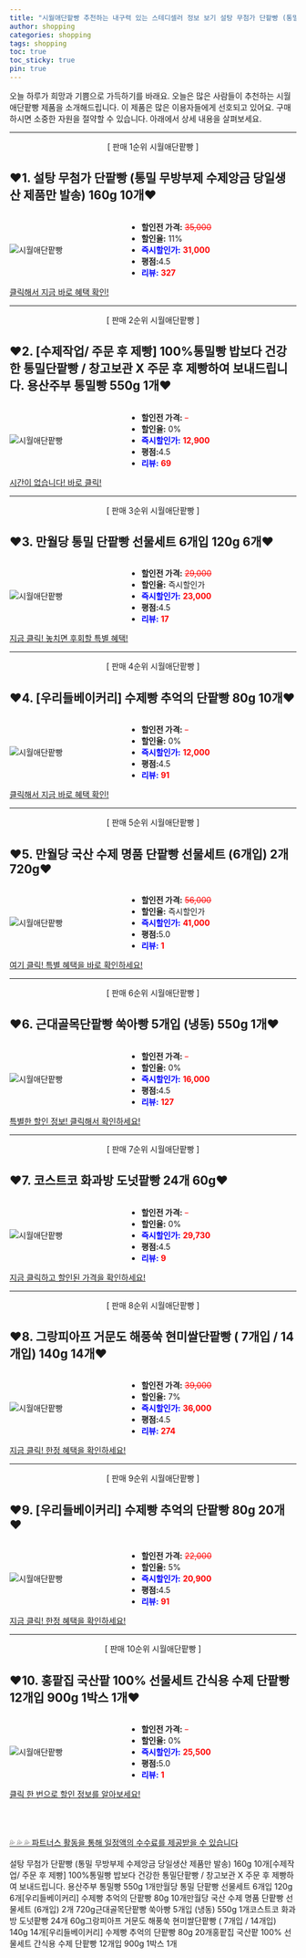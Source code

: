 ```yaml
---
title: "시월애단팥빵 추천하는 내구력 있는 스테디셀러 정보 보기 설탕 무첨가 단팥빵 (통밀 무방부제"
author: shopping
categories: shopping
tags: shopping
toc: true
toc_sticky: true
pin: true
---
```

오늘 하루가 희망과 기쁨으로 가득하기를 바래요. 오늘은 많은 사람들이 추천하는 시월애단팥빵 제품을 소개해드립니다. 이 제품은 많은 이용자들에게 선호되고 있어요. 구매하시면 소중한 자원을 절약할 수 있습니다. 아래에서 상세 내용을 살펴보세요.

---
<p class="toplist" style="margin: 0 auto; display: block; width: fit-content;">[ 판매 1순위 시월애단팥빵 ]</p>

<h2><strong>❤️1. 설탕 무첨가 단팥빵 (통밀 무방부제 수제앙금 당일생산 제품만 발송) 160g 10개❤️</strong></h2>

<div style="display: flex; align-items: center;">
    <div style="flex: 0.4;">
        <img src="https://thumbnail10.coupangcdn.com/thumbnails/remote/230x230ex/image/vendor_inventory/52bb/ca4986ad0d73a7a547e253b9e3d5cbae5644c20cfe2207e9c260e1889e1c.jpg" alt="시월애단팥빵" style="max-width: 100%;">
    </div>
    <div style="flex: 0.6; margin-left: 10px;">
        <ul>
            <li><strong>할인전 가격:</strong> <del style="color: red;">35,000</del></li>
            <li><strong>할인율:</strong> 11%</li>
            <li><span style='color:blue'><strong>즉시할인가:</strong></span> <span style='color:red'><strong>31,000</strong></span></li>
            <li><strong>평점:</strong>4.5</li>
            <li><span style='color:blue'><strong>리뷰:</strong></span> <span style='color:red'><strong>327</strong></span></li>
        </ul>
    </div>
</div>
<div class="center">
    <a href="https://selin100587.github.io?lptag=AF9450613&subid=githubio&pageKey=7506497629&traceid=V0-153&itemId=19660097309&vendorItemId=80678055992" class="myButton">
        클릭해서 지금 바로 혜택 확인!
    </a>
</div>


---
<p class="toplist" style="margin: 0 auto; display: block; width: fit-content;">[ 판매 2순위 시월애단팥빵 ]</p>

<h2><strong>❤️2. [수제작업/ 주문 후 제빵] 100%통밀빵 밥보다 건강한 통밀단팥빵 / 창고보관 X 주문 후 제빵하여 보내드립니다. 용산주부 통밀빵 550g 1개❤️</strong></h2>

<div style="display: flex; align-items: center;">
    <div style="flex: 0.4;">
        <img src="https://thumbnail9.coupangcdn.com/thumbnails/remote/230x230ex/image/vendor_inventory/8ffa/f8f32ce1871d5c92111f23089aac7a93d4f0bbc16692b094d8f292216a97.jpg" alt="시월애단팥빵" style="max-width: 100%;">
    </div>
    <div style="flex: 0.6; margin-left: 10px;">
        <ul>
            <li><strong>할인전 가격:</strong> <del style="color: red;">-</del></li>
            <li><strong>할인율:</strong> 0%</li>
            <li><span style='color:blue'><strong>즉시할인가:</strong></span> <span style='color:red'><strong>12,900</strong></span></li>
            <li><strong>평점:</strong>4.5</li>
            <li><span style='color:blue'><strong>리뷰:</strong></span> <span style='color:red'><strong>69</strong></span></li>
        </ul>
    </div>
</div>
<div class="center">
    <a href="https://selin100587.github.io?lptag=AF9450613&subid=githubio&pageKey=7469456140&traceid=V0-153&itemId=19487416025&vendorItemId=86596923585" class="myButton">
        시간이 없습니다! 바로 클릭!
    </a>
</div>


---
<p class="toplist" style="margin: 0 auto; display: block; width: fit-content;">[ 판매 3순위 시월애단팥빵 ]</p>

<h2><strong>❤️3. 만월당 통밀 단팥빵 선물세트 6개입 120g 6개❤️</strong></h2>

<div style="display: flex; align-items: center;">
    <div style="flex: 0.4;">
        <img src="https://thumbnail6.coupangcdn.com/thumbnails/remote/230x230ex/image/vendor_inventory/d721/e071f415d9167e0be66686b4c34d577df8a4220ada9404130c19f01d71d9.png" alt="시월애단팥빵" style="max-width: 100%;">
    </div>
    <div style="flex: 0.6; margin-left: 10px;">
        <ul>
            <li><strong>할인전 가격:</strong> <del style="color: red;">29,000</del></li>
            <li><strong>할인율:</strong> 즉시할인가</li>
            <li><span style='color:blue'><strong>즉시할인가:</strong></span> <span style='color:red'><strong>23,000</strong></span></li>
            <li><strong>평점:</strong>4.5</li>
            <li><span style='color:blue'><strong>리뷰:</strong></span> <span style='color:red'><strong>17</strong></span></li>
        </ul>
    </div>
</div>
<div class="center">
    <a href="https://selin100587.github.io?lptag=AF9450613&subid=githubio&pageKey=7794133953&traceid=V0-153&itemId=21093305886&vendorItemId=88092097006" class="myButton">
        지금 클릭! 놓치면 후회할 특별 혜택!
    </a>
</div>


---
<p class="toplist" style="margin: 0 auto; display: block; width: fit-content;">[ 판매 4순위 시월애단팥빵 ]</p>

<h2><strong>❤️4. [우리들베이커리] 수제빵 추억의 단팥빵 80g 10개❤️</strong></h2>

<div style="display: flex; align-items: center;">
    <div style="flex: 0.4;">
        <img src="https://thumbnail10.coupangcdn.com/thumbnails/remote/230x230ex/image/vendor_inventory/25d9/186bdd21b4a81ae71a856c41dd80373ac609739a231c57b09153b3c3e2b0.jpg" alt="시월애단팥빵" style="max-width: 100%;">
    </div>
    <div style="flex: 0.6; margin-left: 10px;">
        <ul>
            <li><strong>할인전 가격:</strong> <del style="color: red;">-</del></li>
            <li><strong>할인율:</strong> 0%</li>
            <li><span style='color:blue'><strong>즉시할인가:</strong></span> <span style='color:red'><strong>12,000</strong></span></li>
            <li><strong>평점:</strong>4.5</li>
            <li><span style='color:blue'><strong>리뷰:</strong></span> <span style='color:red'><strong>91</strong></span></li>
        </ul>
    </div>
</div>
<div class="center">
    <a href="https://selin100587.github.io?lptag=AF9450613&subid=githubio&pageKey=6382323576&traceid=V0-153&itemId=13566189148&vendorItemId=80819664239" class="myButton">
        클릭해서 지금 바로 혜택 확인!
    </a>
</div>


---
<p class="toplist" style="margin: 0 auto; display: block; width: fit-content;">[ 판매 5순위 시월애단팥빵 ]</p>

<h2><strong>❤️5. 만월당 국산 수제 명품 단팥빵 선물세트 (6개입) 2개 720g❤️</strong></h2>

<div style="display: flex; align-items: center;">
    <div style="flex: 0.4;">
        <img src="https://thumbnail9.coupangcdn.com/thumbnails/remote/230x230ex/image/vendor_inventory/0537/03c8c96eeb3215580f8250c1f722c4f2b6028c0724d0d896c8253c5fc77f.png" alt="시월애단팥빵" style="max-width: 100%;">
    </div>
    <div style="flex: 0.6; margin-left: 10px;">
        <ul>
            <li><strong>할인전 가격:</strong> <del style="color: red;">56,000</del></li>
            <li><strong>할인율:</strong> 즉시할인가</li>
            <li><span style='color:blue'><strong>즉시할인가:</strong></span> <span style='color:red'><strong>41,000</strong></span></li>
            <li><strong>평점:</strong>5.0</li>
            <li><span style='color:blue'><strong>리뷰:</strong></span> <span style='color:red'><strong>1</strong></span></li>
        </ul>
    </div>
</div>
<div class="center">
    <a href="https://selin100587.github.io?lptag=AF9450613&subid=githubio&pageKey=7893757038&traceid=V0-153&itemId=21617062797&vendorItemId=88668181479" class="myButton">
        여기 클릭! 특별 혜택을 바로 확인하세요!
    </a>
</div>


---
<p class="toplist" style="margin: 0 auto; display: block; width: fit-content;">[ 판매 6순위 시월애단팥빵 ]</p>

<h2><strong>❤️6. 근대골목단팥빵 쑥아빵 5개입 (냉동) 550g 1개❤️</strong></h2>

<div style="display: flex; align-items: center;">
    <div style="flex: 0.4;">
        <img src="https://thumbnail7.coupangcdn.com/thumbnails/remote/230x230ex/image/retail/images/2021/12/03/18/0/80aec301-56e0-4d45-ad2b-9179167e3497.jpg" alt="시월애단팥빵" style="max-width: 100%;">
    </div>
    <div style="flex: 0.6; margin-left: 10px;">
        <ul>
            <li><strong>할인전 가격:</strong> <del style="color: red;">-</del></li>
            <li><strong>할인율:</strong> 0%</li>
            <li><span style='color:blue'><strong>즉시할인가:</strong></span> <span style='color:red'><strong>16,000</strong></span></li>
            <li><strong>평점:</strong>4.5</li>
            <li><span style='color:blue'><strong>리뷰:</strong></span> <span style='color:red'><strong>127</strong></span></li>
        </ul>
    </div>
</div>
<div class="center">
    <a href="https://selin100587.github.io?lptag=AF9450613&subid=githubio&pageKey=6237538054&traceid=V0-153&itemId=12570730949&vendorItemId=79838898871" class="myButton">
        특별한 할인 정보! 클릭해서 확인하세요!
    </a>
</div>


---
<p class="toplist" style="margin: 0 auto; display: block; width: fit-content;">[ 판매 7순위 시월애단팥빵 ]</p>

<h2><strong>❤️7. 코스트코 화과방 도넛팥빵 24개 60g❤️</strong></h2>

<div style="display: flex; align-items: center;">
    <div style="flex: 0.4;">
        <img src="https://thumbnail8.coupangcdn.com/thumbnails/remote/230x230ex/image/vendor_inventory/b2bc/d7a57260d26fde0be5958c7e13735543a51578158b4745850af4a4d67bb4.jpg" alt="시월애단팥빵" style="max-width: 100%;">
    </div>
    <div style="flex: 0.6; margin-left: 10px;">
        <ul>
            <li><strong>할인전 가격:</strong> <del style="color: red;">-</del></li>
            <li><strong>할인율:</strong> 0%</li>
            <li><span style='color:blue'><strong>즉시할인가:</strong></span> <span style='color:red'><strong>29,730</strong></span></li>
            <li><strong>평점:</strong>4.5</li>
            <li><span style='color:blue'><strong>리뷰:</strong></span> <span style='color:red'><strong>9</strong></span></li>
        </ul>
    </div>
</div>
<div class="center">
    <a href="https://selin100587.github.io?lptag=AF9450613&subid=githubio&pageKey=7924129404&traceid=V0-153&itemId=21636950056&vendorItemId=89137625273" class="myButton">
        지금 클릭하고 할인된 가격을 확인하세요!
    </a>
</div>


---
<p class="toplist" style="margin: 0 auto; display: block; width: fit-content;">[ 판매 8순위 시월애단팥빵 ]</p>

<h2><strong>❤️8. 그랑피아프 거문도 해풍쑥 현미쌀단팥빵 ( 7개입 / 14개입) 140g 14개❤️</strong></h2>

<div style="display: flex; align-items: center;">
    <div style="flex: 0.4;">
        <img src="https://thumbnail7.coupangcdn.com/thumbnails/remote/230x230ex/image/vendor_inventory/ee24/8d2a3e0f59eedd89b1679b9abaf250639186a582ce3a7edf914fdf77213c.jpg" alt="시월애단팥빵" style="max-width: 100%;">
    </div>
    <div style="flex: 0.6; margin-left: 10px;">
        <ul>
            <li><strong>할인전 가격:</strong> <del style="color: red;">39,000</del></li>
            <li><strong>할인율:</strong> 7%</li>
            <li><span style='color:blue'><strong>즉시할인가:</strong></span> <span style='color:red'><strong>36,000</strong></span></li>
            <li><strong>평점:</strong>4.5</li>
            <li><span style='color:blue'><strong>리뷰:</strong></span> <span style='color:red'><strong>274</strong></span></li>
        </ul>
    </div>
</div>
<div class="center">
    <a href="https://selin100587.github.io?lptag=AF9450613&subid=githubio&pageKey=4610771761&traceid=V0-153&itemId=5699026060&vendorItemId=72997306115" class="myButton">
        지금 클릭! 한정 혜택을 확인하세요!
    </a>
</div>


---
<p class="toplist" style="margin: 0 auto; display: block; width: fit-content;">[ 판매 9순위 시월애단팥빵 ]</p>

<h2><strong>❤️9. [우리들베이커리] 수제빵 추억의 단팥빵 80g 20개❤️</strong></h2>

<div style="display: flex; align-items: center;">
    <div style="flex: 0.4;">
        <img src="https://thumbnail10.coupangcdn.com/thumbnails/remote/230x230ex/image/vendor_inventory/25d9/186bdd21b4a81ae71a856c41dd80373ac609739a231c57b09153b3c3e2b0.jpg" alt="시월애단팥빵" style="max-width: 100%;">
    </div>
    <div style="flex: 0.6; margin-left: 10px;">
        <ul>
            <li><strong>할인전 가격:</strong> <del style="color: red;">22,000</del></li>
            <li><strong>할인율:</strong> 5%</li>
            <li><span style='color:blue'><strong>즉시할인가:</strong></span> <span style='color:red'><strong>20,900</strong></span></li>
            <li><strong>평점:</strong>4.5</li>
            <li><span style='color:blue'><strong>리뷰:</strong></span> <span style='color:red'><strong>91</strong></span></li>
        </ul>
    </div>
</div>
<div class="center">
    <a href="https://selin100587.github.io?lptag=AF9450613&subid=githubio&pageKey=6382323576&traceid=V0-153&itemId=13566189147&vendorItemId=80819664235" class="myButton">
        지금 클릭! 한정 혜택을 확인하세요!
    </a>
</div>


---
<p class="toplist" style="margin: 0 auto; display: block; width: fit-content;">[ 판매 10순위 시월애단팥빵 ]</p>

<h2><strong>❤️10. 홍팥집 국산팥 100% 선물세트 간식용 수제 단팥빵 12개입 900g 1박스 1개❤️</strong></h2>

<div style="display: flex; align-items: center;">
    <div style="flex: 0.4;">
        <img src="https://thumbnail9.coupangcdn.com/thumbnails/remote/230x230ex/image/vendor_inventory/1bec/462352a0691bcaff30c75a5a4d2cb01312d37b8838bc761da2e1e3f3db41.jpg" alt="시월애단팥빵" style="max-width: 100%;">
    </div>
    <div style="flex: 0.6; margin-left: 10px;">
        <ul>
            <li><strong>할인전 가격:</strong> <del style="color: red;">-</del></li>
            <li><strong>할인율:</strong> 0%</li>
            <li><span style='color:blue'><strong>즉시할인가:</strong></span> <span style='color:red'><strong>25,500</strong></span></li>
            <li><strong>평점:</strong>5.0</li>
            <li><span style='color:blue'><strong>리뷰:</strong></span> <span style='color:red'><strong>1</strong></span></li>
        </ul>
    </div>
</div>
<div class="center">
    <a href="https://selin100587.github.io?lptag=AF9450613&subid=githubio&pageKey=7790750637&traceid=V0-153&itemId=19680938134&vendorItemId=86786306717" class="myButton">
        클릭 한 번으로 할인 정보를 알아보세요!
    </a>
</div>

<br><br><br>[💦 💦 💦 파트너스 활동을 통해 일정액의 수수료를 제공받을 수 있습니다](https://link.coupang.com/a/bcpT2c)<br><br>설탕 무첨가 단팥빵 (통밀 무방부제 수제앙금 당일생산 제품만 발송) 160g 10개[수제작업/ 주문 후 제빵] 100%통밀빵 밥보다 건강한 통밀단팥빵 / 창고보관 X 주문 후 제빵하여 보내드립니다. 용산주부 통밀빵 550g 1개만월당 통밀 단팥빵 선물세트 6개입 120g 6개[우리들베이커리] 수제빵 추억의 단팥빵 80g 10개만월당 국산 수제 명품 단팥빵 선물세트 (6개입) 2개 720g근대골목단팥빵 쑥아빵 5개입 (냉동) 550g 1개코스트코 화과방 도넛팥빵 24개 60g그랑피아프 거문도 해풍쑥 현미쌀단팥빵 ( 7개입 / 14개입) 140g 14개[우리들베이커리] 수제빵 추억의 단팥빵 80g 20개홍팥집 국산팥 100% 선물세트 간식용 수제 단팥빵 12개입 900g 1박스 1개